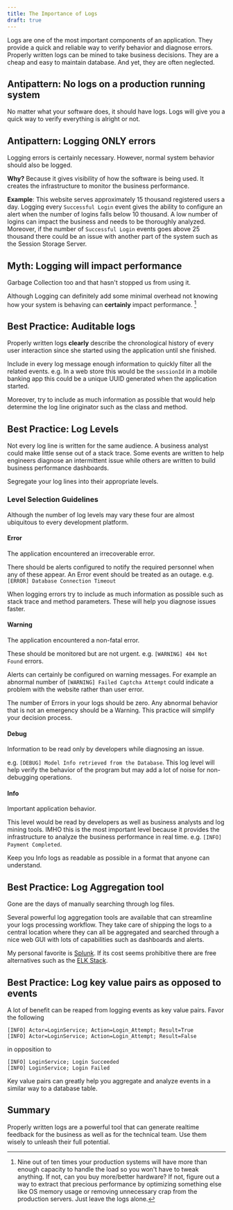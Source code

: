 ```yaml
---
title: The Importance of Logs
draft: true
---
```



Logs are one of the most important components of an application. They provide a quick and reliable way to verify behavior and diagnose errors. Properly written logs can be mined to take business decisions. They are a cheap and easy to maintain database. And yet, they are often neglected.  

## Antipattern: No logs on a production running system  
No matter what your software does, it should have logs. Logs will give you a quick way to verify everything is alright or not.  

## Antipattern: Logging ONLY errors  
Logging errors is certainly necessary. However, normal system behavior should also be logged.  

**Why?** Because it gives visibility of how the software is being used. It creates the infrastructure to monitor the business performance.  

**Example**: This website serves approximately 15 thousand registered users a day. Logging every `Successful Login` event gives the ability to configure an alert when the number of logins falls below 10 thousand. A low number of logins can impact the business and needs to be thoroughly analyzed. Moreover, if the number of `Successful Login` events goes above 25 thousand there could be an issue with another part of the system such as the Session Storage Server.  

## Myth: Logging will impact performance  
Garbage Collection too and that hasn't stopped us from using it.  

Although Logging can definitely add some minimal overhead not knowing how your system is behaving can **certainly** impact performance. [^optimization]  

## Best Practice: Auditable logs  
Properly written logs **clearly** describe the chronological history of every user interaction since she started using the application until she finished.  

Include in every log message enough information to quickly filter all the related events. e.g. In a web store this would be the `sessionId` in a mobile banking app this could be a unique UUID generated when the application started.  

Moreover, try to include as much information as possible that would help determine the log line originator such as the class and method.  

## Best Practice: Log Levels  
Not every log line is written for the same audience. A business analyst could make little sense out of a stack trace. Some events are written to help engineers diagnose an intermittent issue while others are written to build business performance dashboards.  

Segregate your log lines into their appropriate levels.  

### Level Selection Guidelines  
Although the number of log levels may vary these four are almost ubiquitous to every development platform.  

#### Error  
The application encountered an irrecoverable error.  

There should be alerts configured to notify the required personnel when any of these appear. An Error event should be treated as an outage. e.g. `[ERROR] Database Connection Timeout`  

When logging errors try to include as much information as possible such as stack trace and method parameters. These will help you diagnose issues faster.  

#### Warning  
The application encountered a non-fatal error.  

These should be monitored but are not urgent. e.g. `[WARNING] 404 Not Found` errors.  

Alerts can certainly be configured on warning messages. For example an abnormal number of `[WARNING] Failed Captcha Attempt` could indicate a problem with the website rather than user error.  

The number of Errors in your logs should be zero. Any abnormal behavior that is not an emergency should be a Warning. This practice will simplify your decision process.  

#### Debug  
Information to be read only by developers while diagnosing an issue.  

e.g. `[DEBUG] Model Info retrieved from the Database`. This log level will help verify the behavior of the program but may add a lot of noise for non-debugging operations.  

#### Info  
Important application behavior.  

This level would be read by developers as well as business analysts and log mining tools. IMHO this is the most important level because it provides the infrastructure to analyze the business performance in real time. e.g. `[INFO] Payment Completed`.  

Keep you Info logs as readable as possible in a format that anyone can understand.  

## Best Practice: Log Aggregation tool  
Gone are the days of manually searching through log files.  

Several powerful log aggregation tools are available that can streamline your logs processing workflow. They take care of shipping the logs to a central location where they can all be aggregated and searched through a nice web GUI with lots of capabilities such as dashboards and alerts.  

My personal favorite is [Splunk](http://www.splunk.com/). If its cost seems prohibitive there are free alternatives such as the [ELK Stack](https://www.elastic.co/webinars/introduction-elk-stack).  

## Best Practice: Log key value pairs as opposed to events  
A lot of benefit can be reaped from logging events as key value pairs. Favor the following  

```
[INFO] Actor=LoginService; Action=Login_Attempt; Result=True
[INFO] Actor=LoginService; Action=Login_Attempt; Result=False
```
in opposition to  

```
[INFO] LoginService; Login Succeeded
[INFO] LoginService; Login Failed
```

Key value pairs can greatly help you aggregate and analyze events in a similar way to a database table.  

## Summary  
Properly written logs are a powerful tool that can generate realtime feedback for the business as well as for the technical team. Use them wisely to unleash their full potential.  


[^optimization]: Nine out of ten times your production systems will have more than enough capacity to handle the load so you won't have to tweak anything. If not, can you buy more/better hardware? If not, figure out a way to extract that precious performance by optimizing something else like OS memory usage or removing unnecessary crap from the production servers. Just leave the logs alone.  